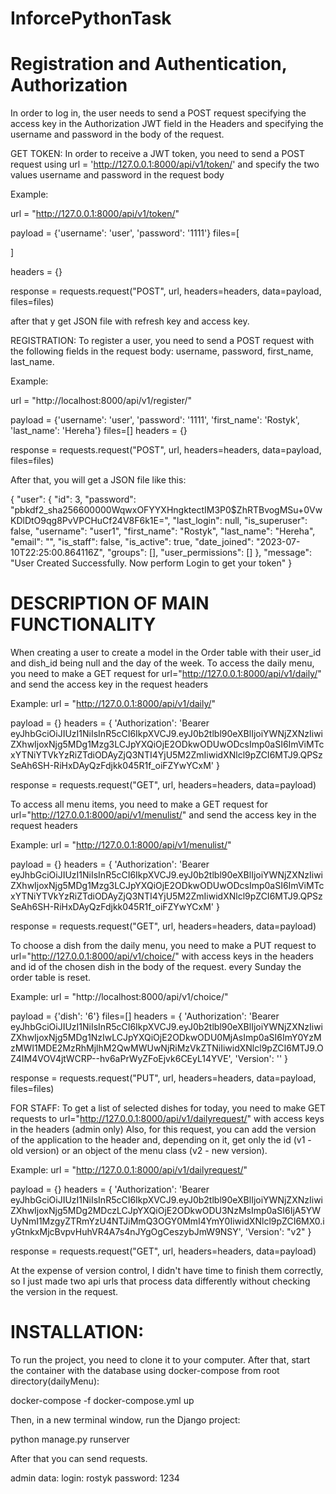 # InforcePythonTask

# Registration and Authentication, Authorization


In order to log in, the user needs to send a POST request specifying the 
access key in the Authorization JWT field in the Headers and specifying 
the username and password in the body of the request.


GET TOKEN:
In order to receive a JWT token, you need to send a POST request using 
url = 'http://127.0.0.1:8000/api/v1/token/' and specify the two values 
​​username and password in the request body

Example:

url = "http://127.0.0.1:8000/api/v1/token/"

payload = {'username': 'user',
'password': '1111'}
files=[

]

headers = {}

response = requests.request("POST", url, headers=headers, data=payload, files=files)

after that y get JSON file with refresh key and access key.

REGISTRATION:
To register a user, you need to send a POST request with the following fields 
in the request body: username, password, first_name, last_name.

Example:

url = "http://localhost:8000/api/v1/register/"

payload = {'username': 'user',
'password': '1111',
'first_name': 'Rostyk',
'last_name': 'Hereha'}
files=[]
headers = {}

response = requests.request("POST", url, headers=headers, data=payload, files=files)

After that, you will get a JSON file like this:

{
    "user": {
        "id": 3,
        "password": "pbkdf2_sha256$600000$WqwxOFYYXHngktectIM3P0$ZhRTBvogMSu+0VwKDlDtO9qg8PvVPCHuCf24V8F6k1E=",
        "last_login": null,
        "is_superuser": false,
        "username": "user1",
        "first_name": "Rostyk",
        "last_name": "Hereha",
        "email": "",
        "is_staff": false,
        "is_active": true,
        "date_joined": "2023-07-10T22:25:00.864116Z",
        "groups": [],
        "user_permissions": []
    },
    "message": "User Created Successfully.  Now perform Login to get your token"
}


# DESCRIPTION OF MAIN FUNCTIONALITY

When creating a user to create a model in the Order table with their user_id and dish_id being null and the day of the week.
To access the daily menu, you need to make a GET request for url="http://127.0.0.1:8000/api/v1/daily/"
and send the access key in the request headers

Example:
url = "http://127.0.0.1:8000/api/v1/daily/"

payload = {}
headers = {
  'Authorization': 'Bearer eyJhbGciOiJIUzI1NiIsInR5cCI6IkpXVCJ9.eyJ0b2tlbl90eXBlIjoiYWNjZXNzIiwiZXhwIjoxNjg5MDg1Mzg3LCJpYXQiOjE2ODkwODUwODcsImp0aSI6ImViMTcxYTNiYTVkYzRiZTdiODAyZjQ3NTI4YjU5M2ZmIiwidXNlcl9pZCI6MTJ9.QPSzSeAh6SH-RiHxDAyQzFdjkk045R1f_oiFZYwYCxM'
}

response = requests.request("GET", url, headers=headers, data=payload)

To access all menu items, you need to make a GET request for url="http://127.0.0.1:8000/api/v1/menulist/" and send the access key in the request headers

Example:
url = "http://127.0.0.1:8000/api/v1/menulist/"

payload = {}
headers = {
  'Authorization': 'Bearer eyJhbGciOiJIUzI1NiIsInR5cCI6IkpXVCJ9.eyJ0b2tlbl90eXBlIjoiYWNjZXNzIiwiZXhwIjoxNjg5MDg1Mzg3LCJpYXQiOjE2ODkwODUwODcsImp0aSI6ImViMTcxYTNiYTVkYzRiZTdiODAyZjQ3NTI4YjU5M2ZmIiwidXNlcl9pZCI6MTJ9.QPSzSeAh6SH-RiHxDAyQzFdjkk045R1f_oiFZYwYCxM'
}

response = requests.request("GET", url, headers=headers, data=payload)

To choose a dish from the daily menu, you need to make a PUT request to 
url="http://127.0.0.1:8000/api/v1/choice/"
with access keys in the headers and id of the chosen dish in the body of the request.
every Sunday the order table is reset.

Example:
url = "http://localhost:8000/api/v1/choice/"

payload = {'dish': '6'}
files=[]
headers = {
  'Authorization': 'Bearer eyJhbGciOiJIUzI1NiIsInR5cCI6IkpXVCJ9.eyJ0b2tlbl90eXBlIjoiYWNjZXNzIiwiZXhwIjoxNjg5MDg1NzIwLCJpYXQiOjE2ODkwODU0MjAsImp0aSI6ImY0YzMzMWI1MDE2MzRhMjlhM2QwMWUwNjRiMzVkZTNiIiwidXNlcl9pZCI6MTJ9.OZ4IM4VOV4jtWCRP--hv6aPrWyZFoEjvk6CEyL14YVE',
  'Version': ''
}

response = requests.request("PUT", url, headers=headers, data=payload, files=files)



FOR STAFF:
To get a list of selected dishes for today, you need to make GET requests to url="http://127.0.0.1:8000/api/v1/dailyrequest/" 
with access keys in the headers (admin only)
Also, for this request, you can add the version of the application to the header and, depending on it, get only the id (v1 - old version) or an object of the menu class (v2 - new version).

Example:
url = "http://127.0.0.1:8000/api/v1/dailyrequest/"

payload = {}
headers = {
  'Authorization': 'Bearer eyJhbGciOiJIUzI1NiIsInR5cCI6IkpXVCJ9.eyJ0b2tlbl90eXBlIjoiYWNjZXNzIiwiZXhwIjoxNjg5MDg2MDczLCJpYXQiOjE2ODkwODU3NzMsImp0aSI6IjA5YWUyNmI1MzgyZTRmYzU4NTJiMmQ3OGY0MmI4YmY0IiwidXNlcl9pZCI6MX0.iyGtnkxMjcBvpvHuhVR4A7s4nJYgOgCeszybJmW9NSY',
  'Version': "v2"
}

response = requests.request("GET", url, headers=headers, data=payload)

At the expense of version control, I didn't have time to finish them correctly, so I just made two api urls that process data differently without checking the version in the request.


# INSTALLATION:
To run the project, you need to clone it to your computer.
After that, start the container with the database using docker-compose from root directory(dailyMenu):

docker-compose -f docker-compose.yml up

Then, in a new terminal window, run the Django project:

python manage.py runserver

After that you can send requests.

admin data:
login: rostyk
password: 1234
